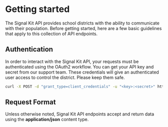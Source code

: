 # Getting started

The Signal Kit API provides school districts with the ability to communicate with their population. Before getting started, here are a few basic guidelines that apply to this collection of API endpoints.

## Authentication

In order to interact with the Signal Kit API, your requests must be authenticated using the OAuth2 workflow. You can get your API key and secret from our support team. These credentials will give an authenticated user access to control the district. Please keep them safe.

```bash
curl -X POST -d "grant_type=client_credentials" -u "<key>:<secret>" https://app.signalkit.com/oauth/token/
```

## Request Format

Unless otherwise noted, Signal Kit API endpoints accept and return data using the **application/json** content type.